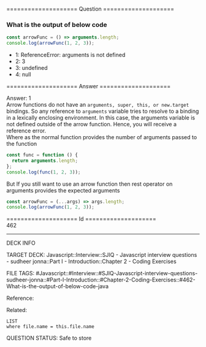 ==================== Question ====================  

### What is the output of below code

```javascript
const arrowFunc = () => arguments.length;
console.log(arrowFunc(1, 2, 3));
```

- 1: ReferenceError: arguments is not defined
- 2: 3
- 3: undefined
- 4: null  

==================== Answer ====================  

Answer: 1  
Arrow functions do not have an `arguments, super, this, or new.target` bindings.
So any reference to `arguments` variable tries to resolve to a binding in a
lexically enclosing environment. In this case, the arguments variable is not
defined outside of the arrow function. Hence, you will receive a reference
error.  
Where as the normal function provides the number of arguments passed to the
function

```javascript
const func = function () {
  return arguments.length;
};
console.log(func(1, 2, 3));
```

But If you still want to use an arrow function then rest operator on arguments
provides the expected arguments

```javascript
const arrowFunc = (...args) => args.length;
console.log(arrowFunc(1, 2, 3));
```

==================== Id ====================  
462
<!--ID: 1707879784938-->

---

DECK INFO

TARGET DECK: Javascript::Interview::SJIQ - Javascript interview questions - sudheer jonna::Part I - Introduction::Chapter 2 - Coding Exercises

FILE TAGS: #Javascript::#Interview::#SJIQ-Javascript-interview-questions-sudheer-jonna::#Part-I-Introduction::#Chapter-2-Coding-Exercises::#462-What-is-the-output-of-below-code-java

Reference:

Related:

```dataview
LIST
where file.name = this.file.name
```
QUESTION STATUS: Safe to store
